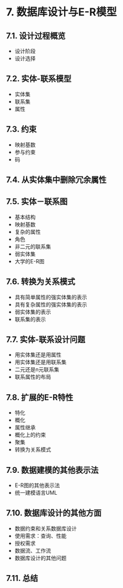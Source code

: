 # 7. 数据库设计与E-R模型
## 7.1. 设计过程概览
- 设计阶段
- 设计选择
## 7.2. 实体-联系模型
- 实体集
- 联系集
- 属性
## 7.3. 约束
- 映射基数
- 参与约束
- 码
## 7.4. 从实体集中删除冗余属性
## 7.5. 实体－联系图
- 基本结构
- 映射基数
- 复杂的属性
- 角色
- 非二元的联系集
- 弱实体集
- 大学的E-R图
## 7.6. 转换为关系模式
- 具有简单属性的强实体集的表示
- 具有复杂属性的强实体集的表示
- 弱实体集的表示
- 联系集的表示
## 7.7. 实体-联系设计问题
- 用实体集还是用属性
- 用实体集还是用联系集
- 二元还是n元联系集
- 联系属性的布局
## 7.8. 扩展的E-R特性
- 特化
- 概化
- 属性继承
- 概化上的约束
- 聚集
- 转换为关系模式
## 7.9. 数据建模的其他表示法
- E-R图的其他表示法
- 统一建模语言UML
## 7.10. 数据库设计的其他方面
- 数据约束和关系数据库设计
- 使用需求：查询、性能
- 授权需求
- 数据流、工作流
- 数据库设计的其他问题
## 7.11. 总结